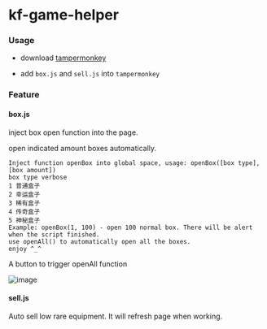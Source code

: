 # kf-game-helper

### Usage

* download [tampermonkey](http://tampermonkey.net/)

* add `box.js` and `sell.js` into `tampermonkey`

### Feature

#### box.js

inject box open function into the page.

open indicated amount boxes automatically.

```
Inject function openBox into global space, usage: openBox([box type], [box amount])
box type verbose
1 普通盒子
2 幸运盒子
3 稀有盒子
4 传奇盒子
5 神秘盒子
Example: openBox(1, 100) - open 100 normal box. There will be alert when the script finished.
use openAll() to automatically open all the boxes.
enjoy ^_^
```

A button to trigger openAll function

![image](https://user-images.githubusercontent.com/9587680/44957163-83734d80-af01-11e8-8f2d-7b277dd17cf4.png)

#### sell.js

Auto sell low rare equipment. It will refresh page when working.

